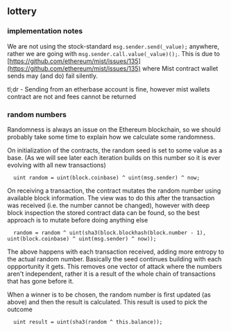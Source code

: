 ## lottery

### implementation notes

We are not using the stock-standard `msg.sender.send(_value);` anywhere, rather we are going with
`msg.sender.call.value(_value)();`. This is due to [https://github.com/ethereum/mist/issues/135](https://github.com/ethereum/mist/issues/135) where Mist contract wallet sends may (and do) fail silently.

tl;dr - Sending from an etherbase account is fine, however mist wallets contract are not and fees cannot be returned


### random numbers

Randomness is always an issue on the Ethereum blockchain, so we should probably take some time to explain how we calculate some randomness.

On initialization of the contracts, the random seed is set to some value as a base. (As we will see later each iteration builds on this number so it is ever evolving with all new transactions)

```
  uint random = uint(block.coinbase) ^ uint(msg.sender) ^ now;
```

On receiving a transaction, the contract mutates the random number using available block information. The view was to do this after the transaction was received (i.e. the number cannot be changed), however with deep block inspection the stored contract data can be found, so the best approach is to mutate before doing anything else

```
  random = random ^ uint(sha3(block.blockhash(block.number - 1), uint(block.coinbase) ^ uint(msg.sender) ^ now));
```

The above happens with each transaction received, adding more entropy to the actual random number. Basically the seed continues building with each oppportunity it gets. This removes one vector of attack where the numbers aren't independent, rather it is a result of the whole chain of transactions that has gone before it.

When a winner is to be chosen, the random number is first updated (as above) and then the result is calculated. This result is used to pick the outcome

```
  uint result = uint(sha3(random ^ this.balance));
```
